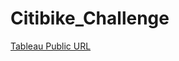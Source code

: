 # Citibike_Challenge
[Tableau Public URL](https://public.tableau.com/shared/GHNJ34QNG?:display_count=n&:origin=viz_share_link)
